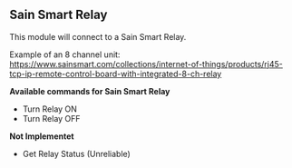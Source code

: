 ## Sain Smart Relay

This module will connect to a Sain Smart Relay.

Example of an 8 channel unit:
https://www.sainsmart.com/collections/internet-of-things/products/rj45-tcp-ip-remote-control-board-with-integrated-8-ch-relay

**Available commands for Sain Smart Relay**
* Turn Relay ON
* Turn Relay OFF

**Not Implementet**
* Get Relay Status (Unreliable)
